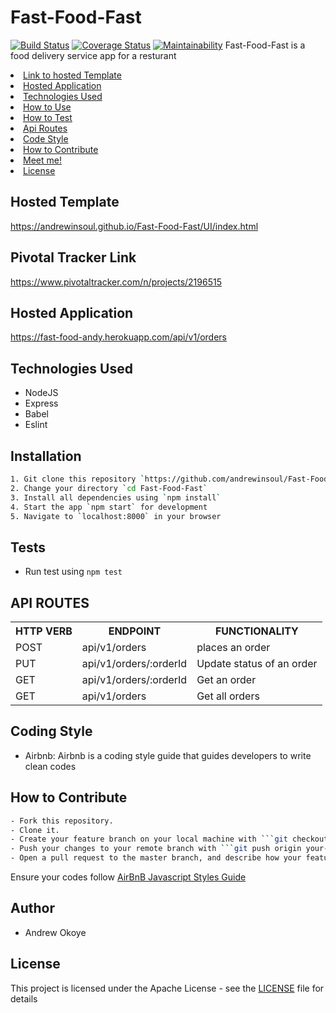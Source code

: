 # Fast-Food-Fast 
[![Build Status](https://travis-ci.org/andrewinsoul/Fast-Food-Fast.svg?branch=ch-travis-setup-%23160604147)](https://travis-ci.org/andrewinsoul/Fast-Food-Fast) [![Coverage Status](https://coveralls.io/repos/github/andrewinsoul/Fast-Food-Fast/badge.svg?branch=ch-travis-setup-%23160604147)](https://coveralls.io/github/andrewinsoul/Fast-Food-Fast?branch=ch-travis-setup-%23160604147) [![Maintainability](https://api.codeclimate.com/v1/badges/d466de052d04cda61804/maintainability)](https://codeclimate.com/github/andrewinsoul/Fast-Food-Fast/maintainability)
Fast-Food-Fast is a food delivery service app for a resturant
<p align="center"> 
  <li><a href="#Hosted Template">Link to hosted Template</a></li>
  <li><a href="#Technologies Used">Hosted Application</a></li>
  <li><a href="#Technologies Used">Technologies Used</a></li>
  <li><a href="#Installation">How to Use</a></li>
  <li><a href="#Tests">How to Test</a></li>
  <li><a href="#Api Routes">Api Routes</a></li>
  <li><a href="#Coding Style">Code Style</a></li>
  <li><a href="#How to Contribute">How to Contribute</a></li>
  <li><a href="#Author">Meet me!</a></li>
  <li><a href="#License">License</a></li>
</p>

## Hosted Template

https://andrewinsoul.github.io/Fast-Food-Fast/UI/index.html

<h2 id="Pivotal Tracker Link"> Pivotal Tracker Link </h2>

https://www.pivotaltracker.com/n/projects/2196515

## Hosted Application
https://fast-food-andy.herokuapp.com/api/v1/orders

## Technologies Used
- NodeJS
- Express
- Babel
- Eslint

## Installation

```bash
1. Git clone this repository `https://github.com/andrewinsoul/Fast-Food-Fast.git`
2. Change your directory `cd Fast-Food-Fast`
3. Install all dependencies using `npm install`
4. Start the app `npm start` for development
5. Navigate to `localhost:8000` in your browser
```

## Tests

- Run test using `npm test`

## API ROUTES
<table>
<tr><th>HTTP VERB</th><th>ENDPOINT</th><th>FUNCTIONALITY</th></tr>
<tr><td>POST</td> <td>api/v1/orders</td>  <td>places an order</td></tr>

<tr><td>PUT</td> <td>api/v1/orders/:orderId</td>  <td>Update status of an order</td></tr>

<tr><td>GET</td> <td>api/v1/orders/:orderId</td> <td>Get an order</td></tr>

<tr><td>GET</td> <td>api/v1/orders</td> <td>Get all orders</td></tr>
    </table>

## Coding Style

- Airbnb: Airbnb is a coding style guide that guides developers to write clean codes

## How to Contribute

````bash
- Fork this repository.
- Clone it.
- Create your feature branch on your local machine with ```git checkout -b your-feature-branch```
- Push your changes to your remote branch with ```git push origin your-feature-branch```
- Open a pull request to the master branch, and describe how your feature works
````
Ensure your codes follow [AirBnB Javascript Styles Guide](https://github.com/airbnb/javascript)


## Author

- Andrew Okoye

## License

This project is licensed under the Apache License - see the [LICENSE](LICENSE) file for details
